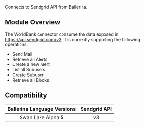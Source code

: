 Connects to Sendgrid API from Ballerina.

## Module Overview

The WorldBank connector consume the data exposed in https://api.sendgrid.com/v3. It is currently supporting the following operations.

- Send Mail
- Retrieve all Alerts
- Create a new Alert
- List all Subusers
- Create Subuser
- Retrieve all Blocks

## Compatibility

| Ballerina Language Versions  | Sendgrid API             |
|:----------------------------:|:------------------------:|
|  Swan Lake Alpha 5           |   v3                     |